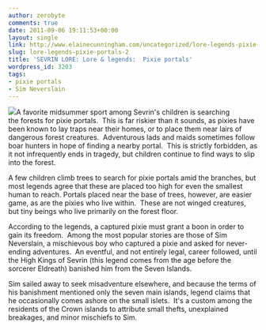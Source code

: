 ```yaml
---
author: zerobyte
comments: true
date: 2011-09-06 19:11:53+00:00
layout: single
link: http://www.elainecunningham.com/uncategorized/lore-legends-pixie-portals-2/
slug: lore-legends-pixie-portals-2
title: 'SEVRIN LORE: Lore & legends:  Pixie portals'
wordpress_id: 3203
tags:
- pixie portals
- Sim Neverslain
---
```


[![](http://www.elainecunningham.com/wp-content/uploads/2011/09/Fairy-door.jpg)](http://www.elainecunningham.com/wp-content/uploads/2011/09/Fairy-door.jpg)A favorite midsummer sport among Se[](http://www.elainecunningham.com/wp-content/uploads/2011/09/Fairy-door.jpg)vrin's children is searching the forests for pixie portals.  This is far riskier than it sounds, as pixies have been known to lay traps near their homes, or to place them near lairs of dangerous forest creatures.  Adventurous lads and maids sometimes follow boar hunters in hope of finding a nearby portal.  This is strictly forbidden, as it not infrequently ends in tragedy, but children continue to find ways to slip into the forest.

A few children climb trees to search for pixie portals amid the branches, but most legends agree that these are placed too high for even the smallest human to reach. Portals placed near the base of trees, however, are easier game, as are the pixies who live within.  These are not winged creatures, but tiny beings who live primarily on the forest floor.

According to the legends, a captured pixie must grant a boon in order to gain its freedom.  Among the most popular stories are those of Sim Neverslain, a mischievous boy who captured a pixie and asked for never-ending adventures.  An eventful, and not entirely legal, career followed, until the High Kings of Sevrin (this legend comes from the age before the sorcerer Eldreath) banished him from the Seven Islands.

Sim sailed away to seek misadventure elsewhere, and because the terms of his banishment mentioned only the seven main islands, legend claims that he occasionally comes ashore on the small islets.  It's a custom among the residents of the Crown islands to attribute small thefts, unexplained breakages, and minor mischiefs to Sim.

